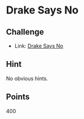 # Drake Says No

## Challenge

- Link: [Drake Says No](https://enigmatic-scrubland-71117.herokuapp.com/)

## Hint

No obvious hints.

## Points

400
